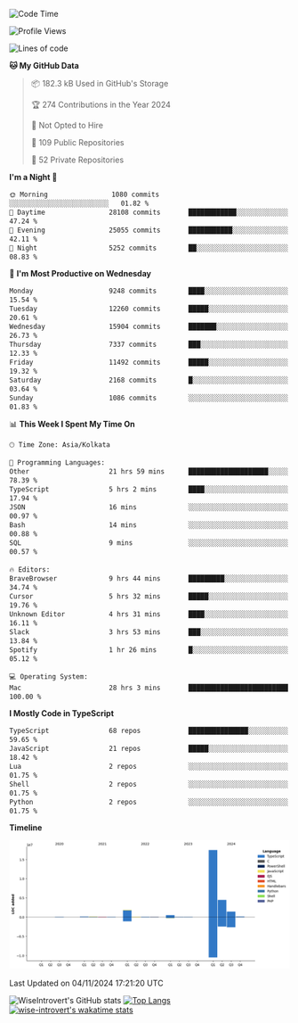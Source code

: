 <!--START_SECTION:waka-->
![Code Time](http://img.shields.io/badge/Code%20Time-1%2C779%20hrs%2057%20mins-blue)

![Profile Views](http://img.shields.io/badge/Profile%20Views-0-blue)

![Lines of code](https://img.shields.io/badge/From%20Hello%20World%20I%27ve%20Written-26.5%20million%20lines%20of%20code-blue)

**🐱 My GitHub Data** 

> 📦 182.3 kB Used in GitHub's Storage 
 > 
> 🏆 274 Contributions in the Year 2024
 > 
> 🚫 Not Opted to Hire
 > 
> 📜 109 Public Repositories 
 > 
> 🔑 52 Private Repositories 
 > 
**I'm a Night 🦉** 

```text
🌞 Morning                1080 commits        ░░░░░░░░░░░░░░░░░░░░░░░░░   01.82 % 
🌆 Daytime                28108 commits       ████████████░░░░░░░░░░░░░   47.24 % 
🌃 Evening                25055 commits       ███████████░░░░░░░░░░░░░░   42.11 % 
🌙 Night                  5252 commits        ██░░░░░░░░░░░░░░░░░░░░░░░   08.83 % 
```
📅 **I'm Most Productive on Wednesday** 

```text
Monday                   9248 commits        ████░░░░░░░░░░░░░░░░░░░░░   15.54 % 
Tuesday                  12260 commits       █████░░░░░░░░░░░░░░░░░░░░   20.61 % 
Wednesday                15904 commits       ███████░░░░░░░░░░░░░░░░░░   26.73 % 
Thursday                 7337 commits        ███░░░░░░░░░░░░░░░░░░░░░░   12.33 % 
Friday                   11492 commits       █████░░░░░░░░░░░░░░░░░░░░   19.32 % 
Saturday                 2168 commits        █░░░░░░░░░░░░░░░░░░░░░░░░   03.64 % 
Sunday                   1086 commits        ░░░░░░░░░░░░░░░░░░░░░░░░░   01.83 % 
```


📊 **This Week I Spent My Time On** 

```text
🕑︎ Time Zone: Asia/Kolkata

💬 Programming Languages: 
Other                    21 hrs 59 mins      ████████████████████░░░░░   78.39 % 
TypeScript               5 hrs 2 mins        ████░░░░░░░░░░░░░░░░░░░░░   17.94 % 
JSON                     16 mins             ░░░░░░░░░░░░░░░░░░░░░░░░░   00.97 % 
Bash                     14 mins             ░░░░░░░░░░░░░░░░░░░░░░░░░   00.88 % 
SQL                      9 mins              ░░░░░░░░░░░░░░░░░░░░░░░░░   00.57 % 

🔥 Editors: 
BraveBrowser             9 hrs 44 mins       █████████░░░░░░░░░░░░░░░░   34.74 % 
Cursor                   5 hrs 32 mins       █████░░░░░░░░░░░░░░░░░░░░   19.76 % 
Unknown Editor           4 hrs 31 mins       ████░░░░░░░░░░░░░░░░░░░░░   16.11 % 
Slack                    3 hrs 53 mins       ███░░░░░░░░░░░░░░░░░░░░░░   13.84 % 
Spotify                  1 hr 26 mins        █░░░░░░░░░░░░░░░░░░░░░░░░   05.12 % 

💻 Operating System: 
Mac                      28 hrs 3 mins       █████████████████████████   100.00 % 
```

**I Mostly Code in TypeScript** 

```text
TypeScript               68 repos            ███████████████░░░░░░░░░░   59.65 % 
JavaScript               21 repos            █████░░░░░░░░░░░░░░░░░░░░   18.42 % 
Lua                      2 repos             ░░░░░░░░░░░░░░░░░░░░░░░░░   01.75 % 
Shell                    2 repos             ░░░░░░░░░░░░░░░░░░░░░░░░░   01.75 % 
Python                   2 repos             ░░░░░░░░░░░░░░░░░░░░░░░░░   01.75 % 
```



**Timeline**

![Lines of Code chart](https://raw.githubusercontent.com/wise-introvert/wise-introvert/master/assets/bar_graph.png)


 Last Updated on 04/11/2024 17:21:20 UTC
<!--END_SECTION:waka-->

![WiseIntrovert's GitHub stats](https://github-readme-stats.vercel.app/api?username=wise-introvert&count_private=true&show_icons=true)
[![Top Langs](https://github-readme-stats.vercel.app/api/top-langs/?username=wise-introvert&langs_count=10)](https://github.com/anuraghazra/github-readme-stats)
[![wise-introvert's wakatime stats](https://github-readme-stats.vercel.app/api/wakatime?username=wiseintrovert)](https://github.com/anuraghazra/github-readme-stats)
